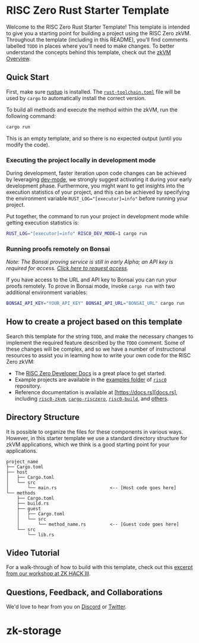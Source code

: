 # RISC Zero Rust Starter Template

Welcome to the RISC Zero Rust Starter Template! This template is intended to
give you a starting point for building a project using the RISC Zero zkVM.
Throughout the template (including in this README), you'll find comments
labelled `TODO` in places where you'll need to make changes. To better
understand the concepts behind this template, check out the [zkVM
Overview][zkvm-overview].

## Quick Start

First, make sure [rustup] is installed. The
[`rust-toolchain.toml`][rust-toolchain] file will be used by `cargo` to
automatically install the correct version.

To build all methods and execute the method within the zkVM, run the following
command:

```bash
cargo run
```

This is an empty template, and so there is no expected output (until you modify
the code).

### Executing the project locally in development mode

During development, faster iteration upon code changes can be achieved by leveraging [dev-mode], we strongly suggest activating it during your early development phase. Furthermore, you might want to get insights into the execution statistics of your project, and this can be achieved by specifying the environment variable `RUST_LOG="[executor]=info"` before running your project.

Put together, the command to run your project in development mode while getting execution statistics is:

```bash
RUST_LOG="[executor]=info" RISC0_DEV_MODE=1 cargo run
```

### Running proofs remotely on Bonsai

_Note: The Bonsai proving service is still in early Alpha; an API key is
required for access. [Click here to request access][bonsai access]._

If you have access to the URL and API key to Bonsai you can run your proofs
remotely. To prove in Bonsai mode, invoke `cargo run` with two additional
environment variables:

```bash
BONSAI_API_KEY="YOUR_API_KEY" BONSAI_API_URL="BONSAI_URL" cargo run
```

## How to create a project based on this template

Search this template for the string `TODO`, and make the necessary changes to
implement the required feature described by the `TODO` comment. Some of these
changes will be complex, and so we have a number of instructional resources to
assist you in learning how to write your own code for the RISC Zero zkVM:

- The [RISC Zero Developer Docs][dev-docs] is a great place to get started.
- Example projects are available in the [examples folder][examples] of
  [`risc0`][risc0-repo] repository.
- Reference documentation is available at [https://docs.rs][docs.rs], including
  [`risc0-zkvm`][risc0-zkvm], [`cargo-risczero`][cargo-risczero],
  [`risc0-build`][risc0-build], and [others][crates].

## Directory Structure

It is possible to organize the files for these components in various ways.
However, in this starter template we use a standard directory structure for zkVM
applications, which we think is a good starting point for your applications.

```text
project_name
├── Cargo.toml
├── host
│   ├── Cargo.toml
│   └── src
│       └── main.rs                    <-- [Host code goes here]
└── methods
    ├── Cargo.toml
    ├── build.rs
    ├── guest
    │   ├── Cargo.toml
    │   └── src
    │       └── method_name.rs         <-- [Guest code goes here]
    └── src
        └── lib.rs
```

## Video Tutorial

For a walk-through of how to build with this template, check out this [excerpt
from our workshop at ZK HACK III][zkhack-iii].

## Questions, Feedback, and Collaborations

We'd love to hear from you on [Discord][discord] or [Twitter][twitter].

[bonsai access]: https://bonsai.xyz/apply
[cargo-risczero]: https://docs.rs/cargo-risczero
[crates]: https://github.com/risc0/risc0/blob/main/README.md#rust-binaries
[dev-docs]: https://dev.risczero.com
[dev-mode]: https://dev.risczero.com/api/generating-proofs/dev-mode
[discord]: https://discord.gg/risczero
[docs.rs]: https://docs.rs/releases/search?query=risc0
[examples]: https://github.com/risc0/risc0/tree/main/examples
[risc0-build]: https://docs.rs/risc0-build
[risc0-repo]: https://www.github.com/risc0/risc0
[risc0-zkvm]: https://docs.rs/risc0-zkvm
[rustup]: https://rustup.rs
[rust-toolchain]: rust-toolchain.toml
[twitter]: https://twitter.com/risczero
[zkvm-overview]: https://dev.risczero.com/zkvm
[zkhack-iii]: https://www.youtube.com/watch?v=Yg_BGqj_6lg&list=PLcPzhUaCxlCgig7ofeARMPwQ8vbuD6hC5&index=5
# zk-storage
